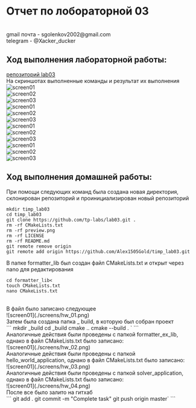 <h1>Отчет по лобораторной 03</h1>
</br>gmail почта - sgolenkov2002@gmail.com </br>
telegram - @Xacker_ducker

<h2>Ход выполнения лабораторной работы:</h2>

[репозиторий lab03](https://github.com/Alex1505Gold/lab03)</br>
На скриншотах выполненные команды и результат их выполнения
![screen01](./screens/screen01.png)</br>
![screen02](./screens/screen02.png)</br>
![screen03](./screens/screen03.png)</br>
![screen01](./screens/screen04.png)</br>
![screen02](./screens/screen05.png)</br>
![screen03](./screens/screen06.png)</br>
![screen01](./screens/screen07.png)</br>
![screen02](./screens/screen08.png)</br>
![screen03](./screens/screen09.png)</br>
![screen01](./screens/screen10.png)</br>
![screen02](./screens/screen11.png)</br>
![screen03](./screens/screen12.png)</br>

<h2>Ход выполнения домашней работы:</h2>

При помощи следующих команд была создана новая директория, склонирован репозиторий и проинициализирован новый репозиторий</br>
```
mkdir timp_lab03
cd timp_lab03
git clone https://github.com/tp-labs/lab03.git .
rm -rf CMakeLists.txt
rm -rf preview.png
rm -rf LICENSE
rm -rf README.md
git remote remove origin
git remote add origin https://github.com/Alex1505Gold/timp_lab03.git
```

В папке formatter_lib был создан файл CMakeLists.txt и открыт через nano для редактирования
```
cd formatter_lib<
touch CMakeLists.txt
nano CMakeLists.txt 
```
</br>
В файл было записано следующее</br>
![screen01](./screens/hw_01.png)</br>
Затем была создана папка _ build, в которую был собран проект</br>
```
mkdir _build
cd _build
cmake ..
cmake --build . `
```
</br>
Аналогичные действия были проведены с папкой formatter_ex_lib, однако в файл CMakeLists.txt было записано:</br>
![screen01](./screens/hw_02.png)</br>
Аналогичные действия были проведены с папкой hello_world_application, однако в файл CMakeLists.txt было записано:</br>
![screen01](./screens/hw_03.png)</br>
Аналогичные действия были проведены с папкой solver_application, однако в файл CMakeLists.txt было записано:</br>
![screen01](./screens/hw_04.png)</br>
После все было залито на гитхаб</br>
```
git add .
git commit -m "Complete task"
git push origin master`
```
